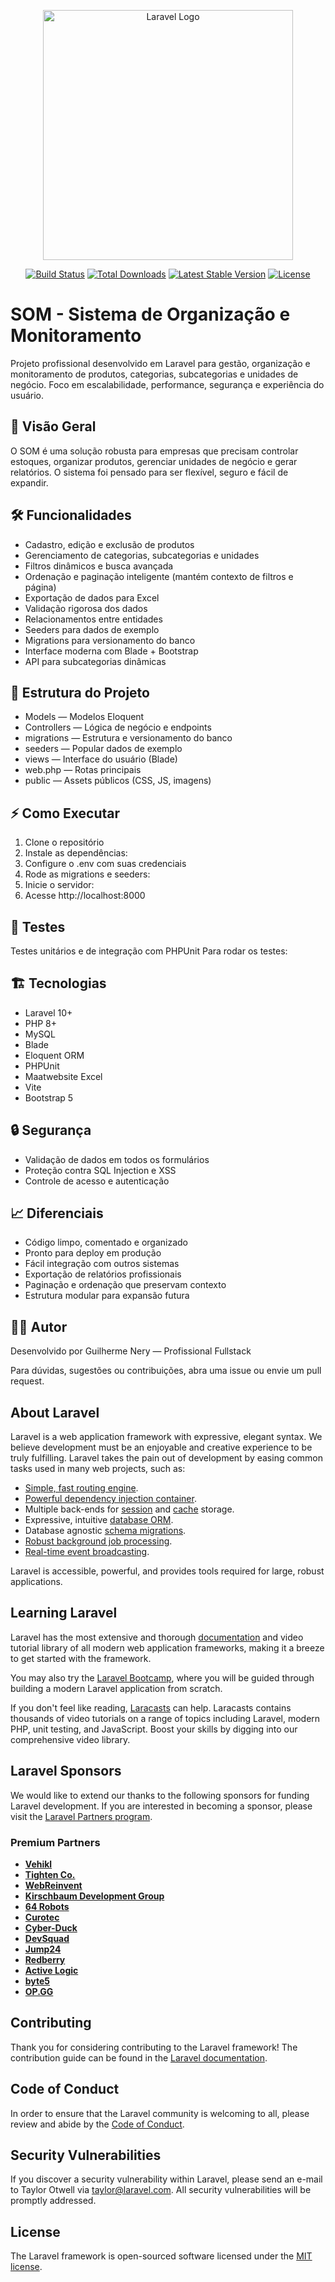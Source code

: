 <p align="center"><a href="https://laravel.com" target="_blank"><img src="https://raw.githubusercontent.com/laravel/art/master/logo-lockup/5%20SVG/2%20CMYK/1%20Full%20Color/laravel-logolockup-cmyk-red.svg" width="400" alt="Laravel Logo"></a></p>

<p align="center">
<a href="https://github.com/laravel/framework/actions"><img src="https://github.com/laravel/framework/workflows/tests/badge.svg" alt="Build Status"></a>
<a href="https://packagist.org/packages/laravel/framework"><img src="https://img.shields.io/packagist/dt/laravel/framework" alt="Total Downloads"></a>
<a href="https://packagist.org/packages/laravel/framework"><img src="https://img.shields.io/packagist/v/laravel/framework" alt="Latest Stable Version"></a>
<a href="https://packagist.org/packages/laravel/framework"><img src="https://img.shields.io/packagist/l/laravel/framework" alt="License"></a>
</p>

# SOM - Sistema de Organização e Monitoramento
Projeto profissional desenvolvido em Laravel para gestão, organização e monitoramento de produtos, categorias, subcategorias e unidades de negócio. Foco em escalabilidade, performance, segurança e experiência do usuário.

## 🚀 Visão Geral
O SOM é uma solução robusta para empresas que precisam controlar estoques, organizar produtos, gerenciar unidades de negócio e gerar relatórios. O sistema foi pensado para ser flexível, seguro e fácil de expandir.

## 🛠️ Funcionalidades
- Cadastro, edição e exclusão de produtos
- Gerenciamento de categorias, subcategorias e unidades
- Filtros dinâmicos e busca avançada
- Ordenação e paginação inteligente (mantém contexto de filtros e página)
- Exportação de dados para Excel
- Validação rigorosa dos dados
- Relacionamentos entre entidades
- Seeders para dados de exemplo
- Migrations para versionamento do banco
- Interface moderna com Blade + Bootstrap
- API para subcategorias dinâmicas

## 📁 Estrutura do Projeto
- Models — Modelos Eloquent
- Controllers — Lógica de negócio e endpoints
- migrations — Estrutura e versionamento do banco
- seeders — Popular dados de exemplo
- views — Interface do usuário (Blade)
- web.php — Rotas principais
- public — Assets públicos (CSS, JS, imagens)

## ⚡ Como Executar
1. Clone o repositório
2. Instale as dependências:
3. Configure o .env com suas credenciais
4. Rode as migrations e seeders:
5. Inicie o servidor:
6. Acesse http://localhost:8000

## 🧪 Testes
Testes unitários e de integração com PHPUnit
Para rodar os testes:

## 🏗️ Tecnologias
- Laravel 10+
- PHP 8+
- MySQL
- Blade
- Eloquent ORM
- PHPUnit
- Maatwebsite Excel
- Vite
- Bootstrap 5

## 🔒 Segurança
- Validação de dados em todos os formulários
- Proteção contra SQL Injection e XSS
- Controle de acesso e autenticação

## 📈 Diferenciais
- Código limpo, comentado e organizado
- Pronto para deploy em produção
- Fácil integração com outros sistemas
- Exportação de relatórios profissionais
- Paginação e ordenação que preservam contexto
- Estrutura modular para expansão futura

## 👨‍💻 Autor
Desenvolvido por Guilherme Nery — Profissional Fullstack 

Para dúvidas, sugestões ou contribuições, abra uma issue ou envie um pull request.

## About Laravel

Laravel is a web application framework with expressive, elegant syntax. We believe development must be an enjoyable and creative experience to be truly fulfilling. Laravel takes the pain out of development by easing common tasks used in many web projects, such as:

- [Simple, fast routing engine](https://laravel.com/docs/routing).
- [Powerful dependency injection container](https://laravel.com/docs/container).
- Multiple back-ends for [session](https://laravel.com/docs/session) and [cache](https://laravel.com/docs/cache) storage.
- Expressive, intuitive [database ORM](https://laravel.com/docs/eloquent).
- Database agnostic [schema migrations](https://laravel.com/docs/migrations).
- [Robust background job processing](https://laravel.com/docs/queues).
- [Real-time event broadcasting](https://laravel.com/docs/broadcasting).

Laravel is accessible, powerful, and provides tools required for large, robust applications.

## Learning Laravel

Laravel has the most extensive and thorough [documentation](https://laravel.com/docs) and video tutorial library of all modern web application frameworks, making it a breeze to get started with the framework.

You may also try the [Laravel Bootcamp](https://bootcamp.laravel.com), where you will be guided through building a modern Laravel application from scratch.

If you don't feel like reading, [Laracasts](https://laracasts.com) can help. Laracasts contains thousands of video tutorials on a range of topics including Laravel, modern PHP, unit testing, and JavaScript. Boost your skills by digging into our comprehensive video library.

## Laravel Sponsors

We would like to extend our thanks to the following sponsors for funding Laravel development. If you are interested in becoming a sponsor, please visit the [Laravel Partners program](https://partners.laravel.com).

### Premium Partners

- **[Vehikl](https://vehikl.com/)**
- **[Tighten Co.](https://tighten.co)**
- **[WebReinvent](https://webreinvent.com/)**
- **[Kirschbaum Development Group](https://kirschbaumdevelopment.com)**
- **[64 Robots](https://64robots.com)**
- **[Curotec](https://www.curotec.com/services/technologies/laravel/)**
- **[Cyber-Duck](https://cyber-duck.co.uk)**
- **[DevSquad](https://devsquad.com/hire-laravel-developers)**
- **[Jump24](https://jump24.co.uk)**
- **[Redberry](https://redberry.international/laravel/)**
- **[Active Logic](https://activelogic.com)**
- **[byte5](https://byte5.de)**
- **[OP.GG](https://op.gg)**

## Contributing

Thank you for considering contributing to the Laravel framework! The contribution guide can be found in the [Laravel documentation](https://laravel.com/docs/contributions).

## Code of Conduct

In order to ensure that the Laravel community is welcoming to all, please review and abide by the [Code of Conduct](https://laravel.com/docs/contributions#code-of-conduct).

## Security Vulnerabilities

If you discover a security vulnerability within Laravel, please send an e-mail to Taylor Otwell via [taylor@laravel.com](mailto:taylor@laravel.com). All security vulnerabilities will be promptly addressed.

## License

The Laravel framework is open-sourced software licensed under the [MIT license](https://opensource.org/licenses/MIT).
